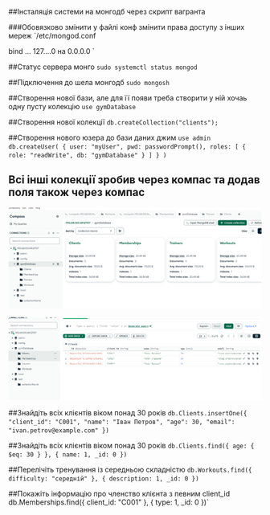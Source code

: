 ##Інсталяція системи на монгодб через скрипт вагранта

###Обовязково змінити у файлі конф змінити права доступу з інших мереж
`/etc/mongod.conf 

bind ... 127....0  на 0.0.0.0 `

##Статус сервера монго 
`sudo systemctl status mongod`



##Підключення до шела монгодб
`sudo mongosh
`


##Створення нової бази, але для її появи треба створити у ній хочаь одну пусту колекцію
`use gymDatabase`

##Створення нової колекції
`db.createCollection("clients");`


##Створення нового юзера до бази даних джим
`use admin
db.createUser(
{
user: "myUser",
pwd: passwordPrompt(),
roles: [ { role: "readWrite", db: "gymDatabase" } ]
}
)`
## Всі інші колекції зробив через компас та додав поля також через компас

![Створення бази та додавання даних]( Screenshots/compass_1.PNG)

![Створення бази та додавання даних]( Screenshots/compass_2.PNG)

##Знайдіть всіх клієнтів віком понад 30 років
`db.Clients.insertOne({ "client_id": "C001", "name": "Іван Петров", "age": 30, "email": "ivan.petrov@example.com" })`


##Знайдіть всіх клієнтів віком понад 30 років
`db.Clients.find({ age: { $eq: 30 } }, { name: 1, _id: 0 })`

##Перелічіть тренування із середньою складністю
`db.Workouts.find({ difficulty: "середній" }, { description: 1, _id: 0 })`


##Покажіть інформацію про членство клієнта з певним client_id`
`db.Memberships.find({ client_id: "C001" }, { type: 1, _id: 0 })`
